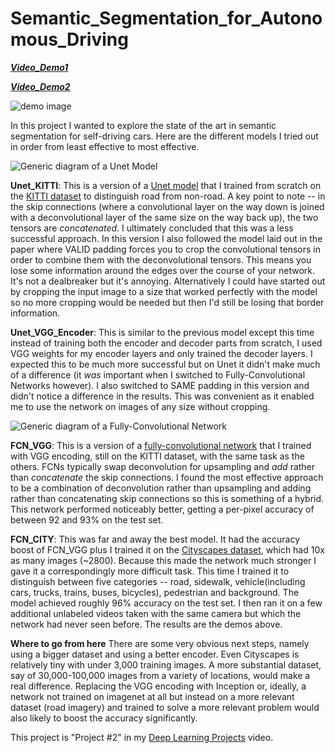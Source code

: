 # Semantic_Segmentation_for_Autonomous_Driving

[***Video_Demo1***](https://drive.google.com/file/d/0B4IPP5tozsLbenljN3RxS3JGQmc/view?usp=sharing)

[***Video_Demo2***](https://drive.google.com/file/d/0B4IPP5tozsLbTXJfN0FoSy1TRWc/view?usp=sharing)

![demo image](http://i.imgur.com/SmjQZB1.png)

In this project I wanted to explore the state of the art in semantic segmentation for self-driving cars. Here are the different models I tried out in order from least effective to most effective.

![Generic diagram of a Unet Model](https://lmb.informatik.uni-freiburg.de/people/ronneber/u-net/u-net-architecture.png)

**Unet_KITTI**: This is a version of a [Unet model](https://arxiv.org/abs/1505.04597) that I trained from scratch on the [KITTI dataset](http://www.cvlibs.net/datasets/kitti/) to distinguish road from non-road. A key point to note -- in the skip connections (where a convolutional layer on the way down is joined with a deconvolutional layer of the same size on the way back up), the two tensors are *concatenated*. I ultimately concluded that this was a less successful approach. In this version I also followed the model laid out in the paper where VALID padding forces you to crop the convolutional tensors in order to combine them with the deconvolutional tensors. This means you lose some information around the edges over the course of your network. It's not a dealbreaker but it's annoying. Alternatively I could have started out by cropping the input image to a size that worked perfectly with the model so no more cropping would be needed but then I'd still be losing that border information.

**Unet_VGG_Encoder**: This is similar to the previous model except this time instead of training both the encoder and decoder parts from scratch, I used VGG weights for my encoder layers and only trained the decoder layers. I expected this to be much more successful but on Unet it didn't make much of a difference (it *was* important when I switched to Fully-Convolutional Networks however). I also switched to SAME padding in this version and didn't notice a difference in the results. This was convenient as it enabled me to use the network on images of any size without cropping.

![Generic diagram of a Fully-Convolutional Network](http://rnd.azoft.com/wp-content/uploads_rnd/2016/11/overall-1024x256.png)

**FCN_VGG**: This is a version of a [fully-convolutional network](https://people.eecs.berkeley.edu/~jonlong/long_shelhamer_fcn.pdf) that I trained with VGG encoding, still on the KITTI dataset, with the same task as the others. FCNs typically swap deconvolution for upsampling and *add* rather than *concatenate* the skip connections. I found the most effective approach to be a combination of deconvolution rather than upsampling and adding rather than concatenating skip connections so this is something of a hybrid. This network performed noticeably better, getting a per-pixel accuracy of between 92 and 93% on the test set.

**FCN_CITY**: This was far and away the best model. It had the accuracy boost of FCN_VGG plus I trained it on the [Cityscapes dataset](https://www.cityscapes-dataset.com/), which had 10x as many images (~2800). Because this made the network much stronger I gave it a correspondingly more difficult task. This time I trained it to distinguish between five categories -- road, sidewalk, vehicle(including cars, trucks, trains, buses, bicycles), pedestrian and background. The model achieved roughly 96% accuracy on the test set. I then ran it on a few additional unlabeled videos taken with the same camera but which the network had never seen before. The results are the demos above.

**Where to go from here**
There are some very obvious next steps, namely using a bigger dataset and using a better encoder. Even Cityscapes is relatively tiny with under 3,000 training images. A more substantial dataset, say of 30,000-100,000 images from a variety of locations, would make a real difference. Replacing the VGG encoding with Inception or, ideally, a network not trained on imagenet at all but instead on a more relevant dataset (road imagery) and trained to solve a more relevant problem would also likely to boost the accuracy significantly.

This project is "Project #2" in my [Deep Learning Projects](https://www.youtube.com/watch?v=miPyFmr4iCc&t=5s) video.
